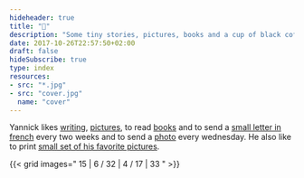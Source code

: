```yaml
---
hideheader: true
title: "👋"
description: "Some tiny stories, pictures, books and a cup of black coffee"
date: 2017-10-26T22:57:50+02:00
draft: false
hideSubscribe: true
type: index
resources:
- src: "*.jpg"
- src: "cover.jpg"
  name: "cover"
---
```


Yannick likes [writing](/en/posts), [pictures](/en/photos), to read [books](/en/books) and to send a [small letter in french](/bonjour) every two weeks and to send a [photo](/en/details) every wednesday. He also like to print [small set of his favorite pictures](/en/shop).

{{< grid images=" 15 | 6 / 32 | 4 /  17 |  33 " >}}
